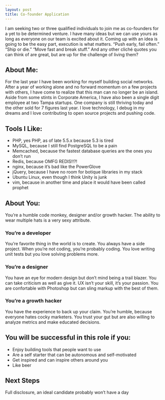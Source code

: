 ```yaml
---
layout: post
title: Co-founder Application
---
```


I am seeking two or three qualified individuals to join me as co-founders for a yet to be determined venture. I have many ideas but we can use yours as long as everyone on our team is excited about it. Coming up with an idea is going to be the easy part, execution is what matters. “Push early, fail often.” “Ship or die.” “Move fast and break stuff.” And any other cliché quotes you can think of are great, but are up for the challenge of living them?

## About Me:

For the last year I have been working for myself building social networks. After a year of working alone and no forward momentum on a few projects with others, I have come to realize that this man can no longer be an island. Aside from some stints in Corporate America, I have also been a single digit employee at two Tampa startups. One company is still thriving today and the other sold for 7 figures last year. I love technology, I debug in my dreams and I love contributing to open source projects and pushing code.

## Tools I Like:

* PHP, yes PHP, as of late 5.5.x because 5.3 is tired
* MySQL, because I still find PostgreSQL to be a pain
* Memcached, because the fastest database queries are the ones you don’t run
* Redis, because OMFG REDIS!!?!
* nginx, because it’s bad like the PowerGlove
* jQuery, because I have no room for botique libraries in my stack
* Ubuntu Linux, even though I think Unity is junk
* vim, because in another time and place it would have been called prophet

## About You:

You’re a humble code monkey, designer and/or growth hacker. The ability to wear multiple hats is a very sexy attribute.

### You’re a developer

You’re favorite thing in the world is to create. You always have a side project. When you’re not coding, you’re probably coding. You love writing unit tests but you love solving problems more.

### You’re a designer

You have an eye for modern design but don’t mind being a trail blazer. You can take criticism as well as give it. UX isn’t your skill, it’s your passion. You are confortable with Photoshop but can sling markup with the best of them.

### You’re a growth hacker

You have the experience to back up your claim. You’re humble, because everyone hates cocky marketers. You trust your gut but are also willing to analyze metrics and make educated decisions.

## You will be successful in this role if you:

* Enjoy building tools that people want to use
* Are a self starter that can be autonomous and self-motivated
* Get inspired and can inspire others around you
* Like beer

## Next Steps

Full disclosure, an ideal candidate probably won’t have a day
